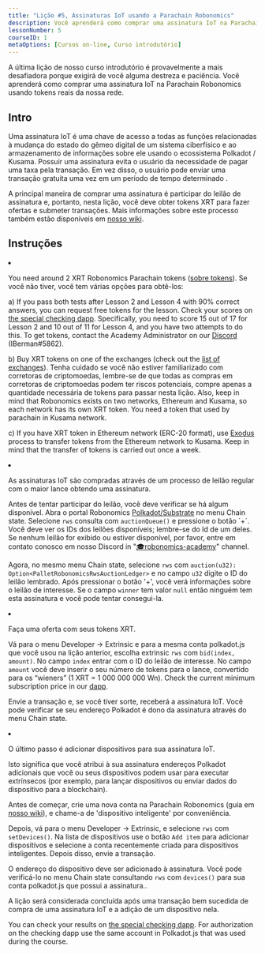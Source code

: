 ```yaml
---
title: "Lição #5, Assinaturas IoT usando a Parachain Robonomics"
description: Você aprenderá como comprar uma assinatura IoT na Parachain Robonomics usando tokens reais da nossa rede.
lessonNumber: 5
courseID: 1
metaOptions: [Cursos on-line, Curso introdutório]
---
```


<section class="container__reg">

A última lição de nosso curso introdutório é provavelmente a mais desafiadora porque exigirá de você alguma destreza e paciência. Você aprenderá como comprar uma assinatura IoT na Parachain Robonomics usando tokens reais da nossa rede.

</section>

<section class="container__reg">

## Intro

Uma assinatura IoT é uma chave de acesso a todas as funções relacionadas à mudança do estado do gêmeo digital de um sistema ciberfísico e ao armazenamento de informações sobre ele usando o ecossistema Polkadot / Kusama. Possuir uma assinatura evita o usuário da necessidade de pagar uma taxa pela transação. Em vez disso, o usuário pode enviar uma transação gratuita uma vez em um período de tempo determinado .

A principal maneira de comprar uma assinatura é participar do leilão de assinatura e, portanto, nesta lição, você deve obter tokens XRT para fazer ofertas e submeter transações. Mais informações sobre este processo também estão disponíveis em [nosso wiki](https://wiki.robonomics.network/docs/get-subscription).

</section>

<section class="container__reg">

## Instruções

<List type="numbers">

<li>

You need around 2 XRT Robonomics Parachain tokens ([sobre tokens](https://robonomics.network/xrt/)). Se você não tiver, você tem várias opções para obtê-los:

a) If you pass both tests after Lesson 2 and Lesson 4 with 90% correct answers, you can request free tokens for the lesson. Check your scores on [the special checking dapp](https://lk.robonomics.academy/). Specifically, you need to score 15 out of 17 for Lesson 2 and 10 out of 11 for Lesson 4, and you have two attempts to do this. To get tokens, contact the Academy Administrator on our [Discord](https://discord.gg/xqDgG3EGm9) (IBerman#5862).

b) Buy XRT tokens on one of the exchanges (check out the [list of exchanges](https://www.coingecko.com/en/coins/robonomics-network#markets/)). Tenha cuidado se você não estiver familiarizado com corretoras de criptomoedas, lembre-se de que todas as compras em corretoras de criptomoedas podem ter riscos potenciais, compre apenas a quantidade necessária de tokens para passar nesta lição. Also, keep in mind that Robonomics exists on two networks, Ethereum and Kusama, so each network has its own XRT token. You need a token that used by parachain in Kusama network.

c) If you have XRT token in Ethereum network (ERC-20 format), use [Exodus](https://old.dapp.robonomics.network/#/exodus) process to transfer tokens from the Ethereum network to Kusama. Keep in mind that the transfer of tokens is carried out once a week.

</li>

<li>

As assinaturas IoT são compradas através de um processo de leilão regular com o maior lance obtendo uma assinatura. 

Antes de tentar participar do leilão, você deve verificar se há algum disponível. Abra o portal Robonomics [Polkadot/Substrate](https://polkadot.js.org/apps/?rpc=wss%3A%2F%2Fkusama.rpc.robonomics.network%2F#/chainstate) no menu Chain state. Selecione <code>rws</code> consulta com <code>auctionQueue()</code> e pressione o botão ´+´. Você deve ver os IDs dos leilões disponíveis; lembre-se do Id de um deles. Se nenhum leilão for exibido ou estiver disponível, por favor, entre em contato conosco em nosso Discord in "[🎓robonomics-academy](https://discord.com/channels/803947358492557312/803947358492557315)" channel.

Agora, no mesmo menu Chain state, selecione <code>rws</code> com <code>auction(u32): Option&lt;PalletRobonomicsRwsAuctionLedger&gt;</code> e no campo <code>u32</code> digite o ID do leilão lembrado. Após pressionar o botão '+', você verá informações sobre o leilão de interesse. Se o campo <code>winner</code> tem valor <code>null</code> então ninguém tem esta assinatura e você pode tentar consegui-la.

</li>

<li>

Faça uma oferta com seus tokens XRT.

Vá para o menu Developer -> Extrinsic e para a mesma conta polkadot.js que você usou na lição anterior, escolha extrinsic <code>rws</code> com <code>bid(index, amount)</code>. No campo <code>index</code> entrar com o ID do leilão de interesse. No campo <code>amount</code> você deve inserir o seu número de tokens para o lance, convertido para os “wieners” (1 XRT = 1 000 000 000 Wn). Check the current minimum subscription price in our [dapp](https://dapp.robonomics.network/#/subscription). 

Envie a transação e, se você tiver sorte, receberá a assinatura IoT. Você pode verificar se seu endereço Polkadot é dono da assinatura através do menu Chain state.

</li>

<li>

O último passo é adicionar dispositivos para sua assinatura IoT. 

Isto significa que você atribui à sua assinatura endereços Polkadot adicionais que você ou seus dispositivos podem usar para executar extrínsecos (por exemplo, para lançar dispositivos ou enviar dados do dispositivo para a blockchain). 

Antes de começar, crie uma nova conta na Parachain Robonomics (guia em [nosso wiki](https://wiki.robonomics.network/docs/create-account-in-dapp/)), e chame-a de 'dispositivo inteligente' por conveniência.

Depois, vá para o menu Developer -> Extrinsic, e selecione <code>rws</code> com <code>setDevices()</code>. Na lista de dispositivos use o botão `Add item` para adicionar dispositivos e selecione a conta recentemente criada para dispositivos inteligentes. Depois disso, envie a transação.

O endereço do dispositivo deve ser adicionado à assinatura. Você pode verificá-lo no menu Chain state consultando <code>rws</code> com <code>devices()</code> para sua conta polkadot.js que possui a assinatura..

</li>

</List>
</section>

<Result>

A lição será considerada concluída após uma transação bem sucedida de compra de uma assinatura IoT e a adição de um dispositivo nela.

You can check your results on [the special checking dapp](https://lk.robonomics.academy/). For authorization on the checking dapp use the same account in Polkadot.js that was used during the course.

</Result>
